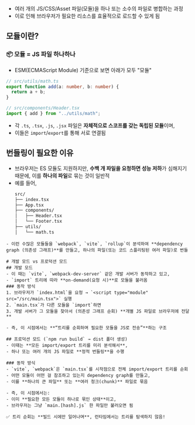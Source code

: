 - 여러 개의 JS/CSS/Asset 파일(모듈)을 하나 또는 소수의 파일로 병합하는 과정
- 이로 인해 브라우저가 필요한 리소스를 효율적으로 로드할 수 있게 됨

## 모듈이란?

### 📦 모듈 = JS 파일 하나하나
- ESM(ECMAScript Module) 기준으로 보면 아래가 모두 "모듈"
```ts
// src/utils/math.ts
export function add(a: number, b: number) {
  return a + b;
}

// src/components/Header.tsx
import { add } from "../utils/math";
```
- 각 `.ts`, `.tsx`, `.js`, `.jsx` 파일은 **자체적으로 스코프를 갖는 독립된 모듈**이며,
- 이들은 `import`/`export`를 통해 서로 연결됨

## 번들링이 필요한 이유

 - 브라우저는 ES 모듈도 지원하지만, **수백 개 파일을 요청하면 성능 저하**가 심해지기 때문에, 이를 **하나의 파일**로 묶는 것이 일반적
 - 예를 들어,
	 ```bash
	src/
	├── index.tsx
	├── App.tsx
	├── components/
	│   ├── Header.tsx
	│   └── Footer.tsx
	├── utils/
	│   └── math.ts
```
- 이런 수많은 모듈들을 `webpack`, `vite`, `rollup`이 분석하여 **dependency graph (의존성 그래프)**를 만들고, 하나의 파일(또는 코드 스플리팅된 여러 파일)로 번들

# 개발 모드 vs 프로덕션 모드
## 개발 모드
- 이 때는 `vite`, `webpack-dev-server` 같은 개발 서버가 동작하고 있고, 
- `import` 트리에 따라 **on-demand(요청 시)**로 모듈을 불러옴
### 동작 방식
1. 브라우저가 `index.html`을 요청 → `<script type="module" src="/src/main.tsx">` 실행
2. `main.tsx`가 다른 모듈을 `import`하면
3. 개발 서버가 그 모듈을 찾아서 (의존성 그래프 순회) **개별 JS 파일로 브라우저에 전달**

- 즉, 이 시점에서는 **“트리를 순회하며 필요한 모듈을 JS로 전송”**하는 구조

## 프로덕션 모드 (`npm run build` → dist 폴더 생성)
- 이때는 **모든 import/export 트리를 미리 분석해서**, 
- 하나 또는 여러 개의 JS 파일로 **정적 번들링**을 수행

### 동작 방식
- `vite`, `webpack`은 `main.tsx`를 시작점으로 전체 import/export 트리를 순회
- 어떤 모듈이 어떤 걸 참조하고 있는지 dependency graph를 만들고,
- 이를 **하나의 큰 파일** 또는 **여러 청크(chunk)** 파일로 묶음

- 즉, 이 시점에서는:
- 이미 **필요한 모든 모듈이 하나로 묶인 상태**이고,
- 브라우저는 그냥 `main.[hash].js` 한 파일만 불러오면 됨

✅ 트리 순회는 **빌드 시에만 일어나며**, 런타임에서는 트리를 탐색하지 않음!